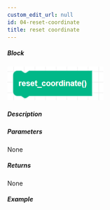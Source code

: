 ```yaml
---
custom_edit_url: null
id: 04-reset-coordinate
title: reset coordinate
---
```


##### Block

![reset coordiante block image](reset_coordinate.png)

##### Description

<!-- description -->

##### Parameters

None <!-- image -->

##### Returns

None

##### Example

<!-- image -->
